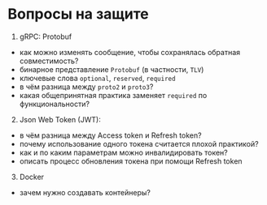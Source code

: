 # Вопросы на защите

1. gRPC: Protobuf
- как можно изменять сообщение, чтобы сохранялась обратная совместимость?
- бинарное представление `Protobuf` (в частности, `TLV`)
- ключевые слова `optional`, `reserved`, `required`
- в чём разница между `proto2` и `proto3`?
- какая общепринятная практика заменяет `required` по функциональности?
2. Json Web Token (JWT):
- в чём разница между Access token и Refresh token?
- почему использование одного токена считается плохой практикой?
- как и по каким параметрам можно инвалидировать токен?
- описать процесс обновления токена при помощи Refresh token
3. Docker
- зачем нужно создавать контейнеры?